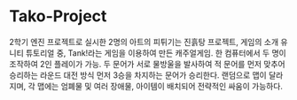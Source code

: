 # Tako-Project
2학기 엔진 프로젝트로 실시한 2명의 아트의 피튀기는 진흙탕 프로젝트, 
게임의 소개
유니티 튜토리얼 중, Tank!라는 게임을 이용하여 만든 캐주얼게임.
한 컴퓨터에서 두 명이 조작하여 2인 플레이가 가능.
두 문어가 서로 물방울을 발사하여 적 문어를 먼저 맞추어 승리하는 라운드 대전 방식
먼저 3승을 차지하는 문어가 승리한다.
랜덤으로 맵이 달라지며, 각 맵에는 엄폐물 및 여러 장애물, 아이템이 배치되어 전략적인 싸움이 가능하다.
